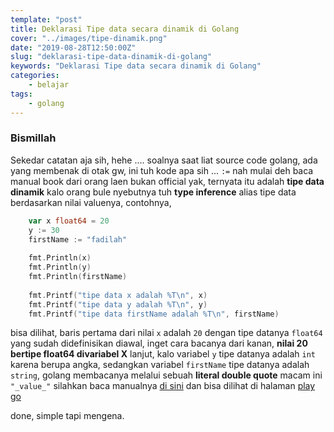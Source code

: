 ```yaml
---
template: "post"
title: Deklarasi Tipe data secara dinamik di Golang
cover: "../images/tipe-dinamik.png"
date: "2019-08-28T12:50:00Z"
slug: "deklarasi-tipe-data-dinamik-di-golang"
keywords: "Deklarasi Tipe data secara dinamik di Golang"
categories: 
    - belajar 
tags:
    - golang
---
```


### Bismillah

Sekedar catatan aja sih, hehe .... soalnya saat liat source code golang, ada yang membenak di otak gw, ini tuh kode apa sih ... ``:=`` nah mulai deh baca manual book dari orang laen bukan official yak, ternyata itu adalah **tipe data dinamik** kalo orang bule nyebutnya tuh **type inference** alias tipe data berdasarkan nilai valuenya, contohnya,

```go
	var x float64 = 20
	y := 30
	firstName := "fadilah"
	
	fmt.Println(x)
	fmt.Println(y)
	fmt.Println(firstName)
	
	fmt.Printf("tipe data x adalah %T\n", x)
	fmt.Printf("tipe data y adalah %T\n", y)
	fmt.Printf("tipe data firstName adalah %T\n", firstName)
```
bisa dilihat, baris pertama dari nilai `x` adalah `20` dengan tipe datanya `float64` yang sudah didefinisikan diawal, inget cara bacanya dari kanan, **nilai 20 bertipe float64 divariabel X** lanjut, kalo variabel `y` tipe datanya adalah `int` karena berupa angka, sedangkan variabel `firstName` tipe datanya adalah `string`, golang membacanya melalui sebuah **literal double quote** macam ini `"_value_"` silahkan baca manualnya [di sini](https://golang.org/pkg/fmt/) dan bisa dilihat di halaman [play go](https://play.golang.org/p/0TRE3j0UcFO)

done, simple tapi mengena.